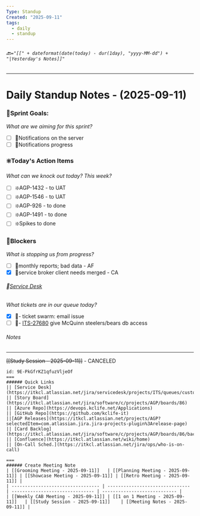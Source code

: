 ```yaml
---
Type: Standup
Created: "2025-09-11"
tags:
  - daily
  - standup
---
```

###### 🔙`="[[" + dateformat(date(today) - dur(1day), "yyyy-MM-dd") + "|Yesterday's Notes]]"` 
---
# Daily Standup Notes - (2025-09-11)

### 🔁Sprint Goals: 
*What are we aiming for this sprint?* 
- [ ] 🔁Notifications on the server
- [ ] 🔁Notifications progress

### ❇️Today's Action Items
*What can we knock out today? This week?*
- [ ] ❇️AGP-1432 - to UAT
- [ ] ❇️AGP-1546 - to UAT
- [ ] ❇️AGP-926 - to done
- [ ] ❇️AGP-1491 - to done
- [ ] ❇️Spikes to done

### 🚫Blockers
*What is stopping us from progress?*
- [ ] 🚫monthly reports; bad data - AF
- [x] 🚫service broker client needs merged - CA

###### 🎫[Service Desk](https://itkcl.atlassian.net/jira/software/c/projects/AGP/boards/86)
*What tickets are in our queue today?*
- [x] 🎫- ticket swarm: email issue
- [ ] 🎫- [ITS-27680](https://itkcl.atlassian.net/jira/servicedesk/projects/ITS/queues/custom/220/ITS-27680) give McQuinn steelers/bears db access

###### Notes
---
~~[[Study Session - 2025-09-11]]~~ - CANCELED


```columns
id: 9E-PkGfrKZ1qfuzVljeOf
===
###### Quick Links
|| [Service Desk](https://itkcl.atlassian.net/jira/servicedesk/projects/ITS/queues/custom/220) 
|| [Story Board](https://itkcl.atlassian.net/jira/software/c/projects/AGP/boards/86) 
|| [Azure Repo](https://devops.kclife.net/Applications) 
|| [GitHub Repo](https://github.com/kclife-it)
||[AGP Releases](https://itkcl.atlassian.net/projects/AGP?selectedItem=com.atlassian.jira.jira-projects-plugin%3Arelease-page) 
|| [Card Backlog](https://itkcl.atlassian.net/jira/software/c/projects/AGP/boards/86/backlog) 
|| [Confluence](https://itkcl.atlassian.net/wiki/home) 
|| [On-Call Sched.](https://itkcl.atlassian.net/jira/ops/who-is-on-call) 

===
###### Create Meeting Note
| [[Grooming Meeting - 2025-09-11]]   | [[Planning Meeting - 2025-09-11]] | [[Showcase Meeting - 2025-09-11]] | [[Retro Meeting - 2025-09-11]] |
| --------------------------------- | ------------------------------- | ------------------------------- | ---------------------------- |
| [[Weekly CAB Meeting - 2025-09-11]] | [[1 on 1 Meeting - 2025-09-11]]   | [[Study Session - 2025-09-11]]    | [[Meeting Notes - 2025-09-11]] |

```